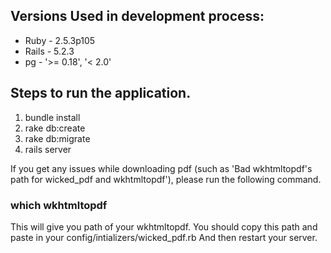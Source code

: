 
## Versions Used in development process:

* Ruby - 2.5.3p105
* Rails - 5.2.3
* pg - '>= 0.18', '< 2.0'

## Steps to run the application.

1) bundle install
2) rake db:create
3) rake db:migrate
4) rails server

If you get any issues while downloading pdf (such as 'Bad wkhtmltopdf's path for wicked_pdf and wkhtmltopdf'), please run the following command.

### which wkhtmltopdf

This will give you path of your wkhtmltopdf. You should copy this path and paste in your config/intializers/wicked_pdf.rb And then restart your server.

